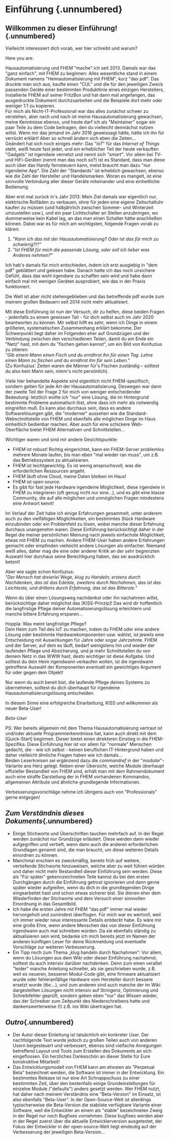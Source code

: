 
# Einführung {.unnumbered}

## Willkommen zu dieser Einführung!{.unnumbered}  

Vielleicht interessiert dich vorab, wer hier schreibt und warum?  

Here you are:  

Hausautomatisierung und FHEM "mache" ich seit 2013. Damals war das "ganz einfach", mit FHEM zu beginnen: Alles wesentliche stand in einem Dokument namens "Heimautomatisierung mit FHEM", kurz "das pdf". Das druckte man sich aus, kaufte einen "CUL" und die für den jeweiligen Zweck passenden Geräte einer bestimmten Produktlinie eines einzigen Herstellers, installierte FHEM auf seiner FritzBox und hat dann mal angefangen, das ausgedruckte Dokument durchzuarbeiten und die Beispiele dort mehr oder weniger 1:1 zu kopieren.  
Für mich als Nicht-IT-Professional war das alles zunächst schwer zu verstehen, aber nach und nach ist meine Hausautomatisierung gewachsen, meine Kenntnisse ebenso, und heute darf ich als "Maintainer" sogar ein paar Teile zu dem Code beitragen, den du vielleicht demnächst nutzen willst. Wenn mir das jemand im Jahr 2016 geweissagt hätte, hätte ich ihn für verrückt erklärt! Aber so schnell ändern sich eben die Zeiten...  
Geändert hat sich noch einiges mehr: Das "*IoT*" für das *Internet of Things* steht, weiß heute fast jeder, und ein erheblicher Teil der heute verkauften "Gadgets" ist irgendwie vernetzt und nennt sich *"smart"*. Vor allem bei TV- und HiFi-Geräten (nennt man das noch so?) ist es Standard, dass man diese auch über das Handy fernsteuern kann, meist braucht man dazu "nur irgendeine App". Die Zahl der "Standards" ist  erheblich gewachsen, ebenso wie die Zahl der Hersteller und Handelsmarken. Woran es mangelt, ist eine sinnvolle Verbindung aller dieser Geräte miteinander und eine einheitliche Bedienung.  

Aber erst mal zurück in's Jahr 2013: Mein Ziel damals war eigentlich nur, elektrische Rollläden zu verbauen, ohne für jeden eine eigene Zeitschaltuhr kaufen zu müssen (und halbjährlich zwischen Sommer- und Winterzeit umzustellen usw.), und ein paar Lichtschalter an Stellen anzubringen, wo dummerweise kein Kabel lag, an das man einen Schalter hätte anschließen können. Dabei war es für mich am wichtigsten, folgende Fragen vorab zu klären:  


1. *"Kann ich das mit der Hausautomatisierung? Oder ist das für mich zu schwierig?!?"*  
2. *"Ist FHEM für mich die passende Lösung, oder soll ich lieber was Anderes nehmen?"*  

Ich hab's damals für mich entschieden, indem ich erst ausgiebig in "dem pdf" geblättert und gelesen habe. Danach hatte ich das noch unsichere Gefühl, dass das wohl irgendwie zu schaffen sein wird und habe dann einfach mal mit wenigen Geräten ausprobiert, wie das in der Praxis funktioniert.  
  
Die Welt ist aber nicht stehengeblieben und das betreffende pdf wurde zum meinem großen Bedauern seit 2014 nicht mehr aktualisiert.  

Mit diese Einführung ist nun der Versuch, dir zu helfen, diese beiden Fragen - jedenfalls zu einem gewissen Teil - für dich selbst auch im
Jahr 2020 beantworten zu können. Mir selbst hilft es sehr, wenn ich Dinge in einem größeren, systematischen Zusammenhang erklärt bekomme. Der Schwerpunkt liegt daher im Folgenden eher auf Grundzügen und der Verbindung zwischen den verschiedenen Teilen, damit du am Ende ein "Netz" hast, mit dem du "fischen gehen kannst", um ein Bild von Konfuzius zu zitieren:  
*"Gib einem Mann einen Fisch und du ernährst ihn für einen Tag. Lehre einen Mann zu fischen und du ernährst ihn für sein Leben."*  
(Zu Konfuzius' Zeiten waren die Männer für's Fischen zuständig – solltest du also kein Mann sein, nimm's nicht persönlich).  

Viele hier behandelte Aspekte sind eigentlich nicht FHEM-spezifisch, sondern gelten für jede Art der Hausautomatisierung. Deswegen war dann der zweite Teil der Frage 2 für mich von weniger entscheidender Bedeutung: letztlich wollte ich "nur" eine Lösung, die im Hintergrund bestimmte Probleme automatisch löst, ohne dass ich mehr als notwendig eingreifen muß. Es kann also durchaus sein, dass es andere Softwarelösungen gibt, die "moderner" aussehen wie die Standard-Webschnittstelle von FHEM und ebenfalls alle möglichen Dinge im Haus einheitlich bedienbar machen. Aber auch für eine schickere Web-Oberfläche bietet FHEM Alternativen und Schnittstellen...  

Wichtiger waren und sind mir andere Gesichtspunkte:  

- FHEM ist robust! Richtig eingerichtet, kann ein FHEM-Server problemlos mehrere Monate laufen, bis man eben "mal wieder ran muss", um z.B. das Betriebssystem zu aktualisieren.  
- FHEM ist leichtgewichtig. Es ist wenig anspruchsvoll, was die erforderlichen Ressourcen angeht.  
- FHEM läuft ohne Cloud, meine Daten bleiben im Haus!  
- FHEM ist open source.  
- Es gibt für fast jede Hardware irgendeine Möglichkeit, diese irgendwie in FHEM zu integrieren (oft genug nicht nur eine...), und es gibt eine klasse Community, die auf alle möglichen und unmöglichen Fragen mindestens eine Antwort kennt!  

Im Verlauf der Zeit habe ich einige Erfahrungen gesammelt, unter anderem auch zu den vielfältigen Möglichkeiten, ein bestimmtes Stück Hardware einzubinden oder ein Problemfeld zu lösen, wobei manche dieser Erfahrung durchaus unangenehm waren. Diese Einführung berücksichtigt daher in der Regel die meiner persönlichen Meinung nach jeweils einfachste Möglichkeit, etwas mit FHEM zu machen. Andere FHEM-User haben andere Erfahrungen gemacht oder empfinden vielleicht andere Lösungen als einfacher. Niemand weiß alles, daher mag die eine oder anderer Kritik an der sehr begrenzten Auswahl hier durchaus seine Berechtigung haben, das sei ausdrücklich betont!  
  
Aber wie sagte schon Konfuzius:  
*"Der Mensch hat dreierlei Wege, klug zu Handeln; erstens durch Nachdenken, das ist das Edelste, zweitens durch Nachahmen, das ist das Leichteste, und drittens durch Erfahrung, das ist das Bitterste."*  

Wenn du über einen Lösungsweg nachdenkst oder ihn nachahmen willst, berücksichtige daher möglichst das [KISS-Prinzip]! Das wird dir hoffentlich die langfristige Pflege deiner Automatisierungslösung erleichtern und manche bittere Erfahrung ersparen...  
  
Hoppla: Was meint langfristige Pflege?  
Dein Heim zum Teil des IoT zu machen, indem du FHEM oder eine andere Lösung oder bestimmte Hardwarekomponenten usw. wählst, ist jeweils eine Entscheidung mit Auswirkungen für Jahre oder sogar Jahrzehnte. FHEM und der Server, auf dem es läuft, bedarf wenigstens hin und wieder der laufenden Pflege und Absicherung, und je mehr Schnittstellen du von deinem Netz in das WWW hast, desto wichtiger ist diese Aufgabe. Und solltest du dein Heim irgendwann verkaufen wollen, ist die irgendwann getroffene Auswahl der Komponenten eventuell ein gewichtiges Argument für oder gegen dein Objekt!  
  
Nur wenn du auch bereit bist, die laufende Pflege deines Systems zu übernehmen, solltest du dich überhaupt für irgendeine Hausautomatisierungslösung entscheiden.  
  
In diesem Sinne eine erfolgreiche Einarbeitung, KISS und willkommen als neuer Beta-User!  
  
*Beta-User*  
  
PS: Wer bereits allgemein mit dem Thema Hausautomatisierung vertraut ist und/oder aktuelle Programmierkenntnisse hat, kann auch direkt mit dem
[Quick-Start] beginnen. Dieser bietet einen direkteren Einstieg in die FHEM-Spezifika. Diese Einführung hier ist vor allem für "normale" Menschen gedacht, die - wie ich selbst - keinen beruflichen IT-Hintergrund haben und daher vielleicht ähnliche Fragen haben wie ich damals...  
Beiden Leserkreisen sei ergänzend dazu die *commandref* in der "*modular*"-Variante ans Herz gelegt. Neben einer Übersicht, welche Module überhaupt offizieller Bestandteil von FHEM sind, erhält man mit dem Rahmendokument auch eine straffe Darstellung der in FHEM vorhandenen Kommandos, allgemeinen Attribute und ähnliche grundlegende
Informationen.   

Verbesserungsvorschläge nehme ich übrigens auch von "Professionals" gerne entgegen!  
  
## *Zum Verständnis dieses Dokuments*{.unnumbered}  

- Einige Stichworte und Überschriften tauchen mehrfach auf. In der Regel werden zunächst nur Grundzüge erläutert. Diese werden dann wieder aufgegriffen und vertieft, wenn dann auch die anderen erforderlichen Grundlagen genannt sind, die man braucht, um diese weiteren Details einordnen zu können.  
- Manchmal erschien es zweckmäßig, bereits früh auf weitere, vertiefende Stichworte hinzuweisen, welche aber zu weit führen würden und daher nicht mehr Bestandteil dieser Einführung sein werden. Diese als "Für später" gekennzeichneten Teile kannst du bei den ersten Durchgängen durch die Einführung getrost ignorieren und dann gerne später wieder aufgreifen, wenn du dich in die grundlegenden Dinge eingearbeitet hast und schon etwas sicherer bist. Sie dienen eher dem Wiederfinden der Stichworte und dem Versuch einer sinnvollen Einordnung in das Gesamtbild.  
- Ich habe die ersten Jahre mit FHEM "das pdf" immer mal wieder hervorgeholt und zumindest überflogen. Für mich war es wertvoll, weil ich immer wieder neue interessante Details entdeckt habe. Es wäre mir eine große Ehre, wenn andere Menschen das von dieser Einführung irgendwann auch mal schreiben würden. Da sie ebenfalls ständig zu aktualisieren sein wird, bedanke ich mich bereits jetzt im Namen der anderen künftigen Leser für deine Rückmeldung und eventuelle Vorschläge zur weiteren Verbesserung.  
- Ein Tipp noch zum Thema „klug handeln durch Nachahmen“: Vor allem, wenn du Lösungen aus dem Wiki oder dieser Einführung nachahmst, solltest du auch intensiv darüber nachdenken. Denn zum einen veraltet "leider" manche Anleitung schneller, als sie geschrieben wurde, z.B. weil es neueren, besseren Modul-Code gibt, eine firmware aktualisiert wurde oder fehleranfällige Hardware vom Hersteller durch bessere ersetzt wurde (tbc...), und zum anderen sind auch manche der im Wiki dargestellten Lösungen nicht intensiv auf Stringenz, Optimierung und Schreibfehler geprüft, sondern geben eben "nur" das Wissen wieder, das der Schreiber zum Zeitpunkt des Niederschreibens hatte und dankenswerterweise (!) z.B. ins Wiki übertragen hat.  
  
## *Outro*{.unnumbered}  

- Der Autor dieser Einleitung ist tatsächlich ein konkreter User. Der nachfolgende Text wurde jedoch zu großen Teilen auch von anderen Usern beigesteuert und verbessert, ebenso sind vielfache Anregungen betreffend Layout und Tools zum Erstellen des Dokuments an sich eingeflossen. Ein herzliches Dankeschön an dieser Stelle für Eure konstruktive Mitarbeit!  
-   Das Entwicklungsmodell von FHEM kann am ehesten als "Perpetual Beta" bezeichnet werden, die Software ist immer in der Entwicklung. Ein bestimmtes Release ist nur eine Art Schnappschuss zu einer bestimmten Zeit, über den bestenfalls einige Grundeinstellungen für einzelne Module ("defaults") anders gesetzt werden. Wer FHEM nutzt, hat daher nach meinem Verständnis eine "Beta-Version" im Einsatz, ist also ebenfalls "Beta-User". In der Open-Source-Welt ist allerdings typischerweise die Beta-Version die stabilste verfügbare Variante einer Software, weil die Entwickler an einem als "stable" bezeichneten Zweig in der Regel nur noch Bugfixes vornehmen. Diese bugfixes werden aber in der Regel zuerst über die aktuelle Entwicklerversion ausgetestet, der Fokus der Entwickler in der open-source-Welt liegt eindeutig auf der Verbesserung der jeweiligen Beta-Version...  
